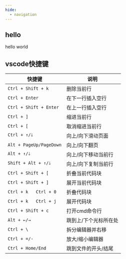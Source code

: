 ```yaml
---
hide:
  - navigation
---
```


## hello
hello world

## vscode快捷键
| 快捷键                  | 说明                  |
| ----------------------- | --------------------- |
| `Ctrl + Shift + k`      | 删除当前行            |
| `Ctrl + Enter`          | 在下一行插入空行      |
| `Ctrl + Shift + Enter`  | 在上一行插入空行      |
| `Ctrl + ]`              | 缩进当前行            |
| `Ctrl + [`              | 取消缩进当前行        |
| `Ctrl + ↑/🡓`            | 向上/向下滑动页面     |
| `Alt + PageUp/PageDown` | 向上/向下翻页         |
| `Alt + ↑/🡓`             | 向上/向下移动当前行   |
| `Shift + Alt + ↑/🡓`     | 向上/向下复制当前行   |
| `Ctrl + Shift + [`      | 折叠当前代码块        |
| `Ctrl + Shift + ]`      | 展开当前代码块        |
| `Ctrl + k   Ctrl + 0`   | 折叠代码块            |
| `Ctrl + k   Ctrl + j`   | 展开代码块            |
| `Ctrl + Shift + c`      | 打开cmd命令行         |
| `Alt + ←/→`             | 跳到上/下个光标所在处 |
| `Ctrl + \`              | 拆分编辑器并右移      |
| `Ctrl + =/-`            | 放大/缩小编辑器       |
| `Ctrl + Home/End`       | 跳到文件的开头/结尾   |

